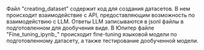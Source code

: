 Файл "creating_dataset" содержит код для создания датасетов. В нем происходит взаимодействие с API, предоставляющим возможность по взаимодействию с LLM. Ответы LLM записываются в jsonl файлы в подготовленном для дообучения виде.
В Юпитер файле "Fine_tuning_ipynb_" происходит fine-tuning языковой модели по подготовленному датасету, а также тестирование дообученной модели.

